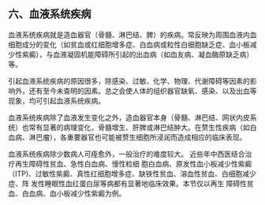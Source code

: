##   六、血液系统疾病  

血液系统疾病就是造血器官（骨髓、淋巴结、脾）的疾病。常反映为周围血液内血细胞成分的变化（如贫血或红细胞增多症、白血病或粒性白细胞缺乏症、血小板减少性紫癜），与血液凝固机能障碍所引起的出血病（如血友病、凝血酶原缺乏病）等。  

引起血液系统疾病的原因很多，除感染、过敏、化学、物理、代谢障碍等因素的影响外，还有至今未查明的因素。总之会使人体的组织器官缺氧、感染、以及出血等现象，均可引起血液系统疾病。 

 血液系统疾病除了血液发生变化之外，造血器官本身（骨髓、淋巴结、网状内皮系统）也常有显著的病理变化，骨髓增生、肝脾或淋巴结肿大。在赘生性疾病（如白血病、淋巴瘤），各重要器官也可能被赘生细胞所浸润而造成相应的临床表现。

  血液系统疾病除少数病人可痊愈外，一般治疗的难度较大。 近些年中西医结合治疗再生障碍性贫血、急性白血病、慢性粒细 胞白血病、原发性血小板减少性紫癜（ITP)、过敏性紫癜、真性红细胞增多症、缺铁性贫血、溶血性贫血、白细胞减少症、阵 发性睡眠性血红蛋白尿等病都有显著地临床效果。本节仅以再生 障碍性贫血、白血病、血小板减少性紫癜为例。
